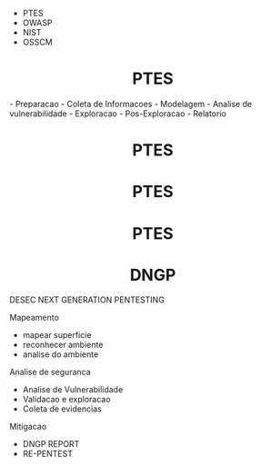 - PTES
- OWASP
- NIST
- OSSCM

<h1 align="center">PTES</h1>
- Preparacao
- Coleta de Informacoes
- Modelagem
- Analise de vulnerabilidade
- Exploracao
- Pos-Exploracao
- Relatorio
<h1 align="center">PTES</h1>


<h1 align="center">PTES</h1>


<h1 align="center">PTES</h1>



<h1 align="center">DNGP</h1>
DESEC NEXT GENERATION PENTESTING

Mapeamento
- mapear superficie
- reconhecer ambiente
- analise do ambiente


Analise de seguranca
- Analise de Vulnerabilidade
- Validacao e exploracao
- Coleta de evidencias


Mitigacao
- DNGP REPORT
- RE-PENTEST
